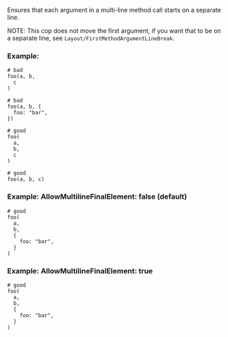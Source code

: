 Ensures that each argument in a multi-line method call
starts on a separate line.

NOTE: This cop does not move the first argument, if you want that to
be on a separate line, see `Layout/FirstMethodArgumentLineBreak`.

### Example:

    # bad
    foo(a, b,
      c
    )

    # bad
    foo(a, b, {
      foo: "bar",
    })

    # good
    foo(
      a,
      b,
      c
    )

    # good
    foo(a, b, c)

### Example: AllowMultilineFinalElement: false (default)

    # good
    foo(
      a,
      b,
      {
        foo: "bar",
      }
    )

### Example: AllowMultilineFinalElement: true

    # good
    foo(
      a,
      b,
      {
        foo: "bar",
      }
    )
